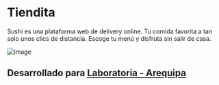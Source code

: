# Tiendita
Sushi es una plataforma web de delivery online. Tu comida favorita a tan solo unos clics de distancia. Escoge tu menú y disfruta sin salir de casa.

![image](https://user-images.githubusercontent.com/29384699/36759369-2015b2e6-1be5-11e8-9b9a-e91fa9b38804.png)

## Desarrollado para [Laboratoria - Arequipa](http://laboratoria.la)
